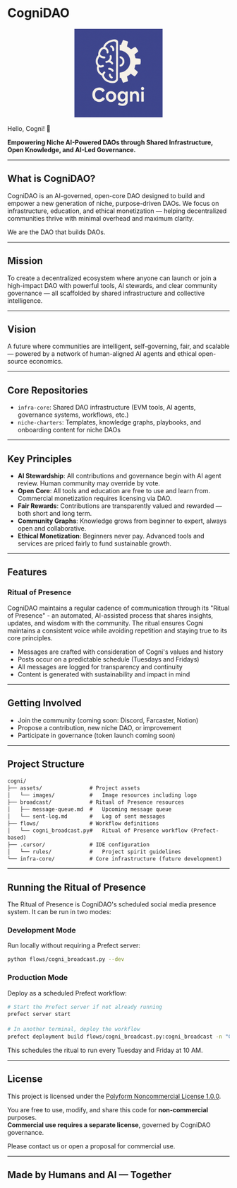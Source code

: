 # CogniDAO

<div align="center">
  <img src="assets/images/Cogni.png" alt="CogniDAO Logo" width="200"/>
</div>

Hello, Cogni! 🚀

**Empowering Niche AI-Powered DAOs through Shared Infrastructure, Open Knowledge, and AI-Led Governance.**

---

## What is CogniDAO?

CogniDAO is an AI-governed, open-core DAO designed to build and empower a new generation of niche, purpose-driven DAOs. We focus on infrastructure, education, and ethical monetization — helping decentralized communities thrive with minimal overhead and maximum clarity.

We are the DAO that builds DAOs.

---

## Mission

To create a decentralized ecosystem where anyone can launch or join a high-impact DAO with powerful tools, AI stewards, and clear community governance — all scaffolded by shared infrastructure and collective intelligence.

---

## Vision

A future where communities are intelligent, self-governing, fair, and scalable — powered by a network of human-aligned AI agents and ethical open-source economics.

---

## Core Repositories

- `infra-core`: Shared DAO infrastructure (EVM tools, AI agents, governance systems, workflows, etc.)
- `niche-charters`: Templates, knowledge graphs, playbooks, and onboarding content for niche DAOs

---

## Key Principles

- **AI Stewardship**: All contributions and governance begin with AI agent review. Human community may override by vote.
- **Open Core**: All tools and education are free to use and learn from. Commercial monetization requires licensing via DAO.
- **Fair Rewards**: Contributions are transparently valued and rewarded — both short and long term.
- **Community Graphs**: Knowledge grows from beginner to expert, always open and collaborative.
- **Ethical Monetization**: Beginners never pay. Advanced tools and services are priced fairly to fund sustainable growth.

---

## Features

### Ritual of Presence
CogniDAO maintains a regular cadence of communication through its "Ritual of Presence" - an automated, AI-assisted process that shares insights, updates, and wisdom with the community. The ritual ensures Cogni maintains a consistent voice while avoiding repetition and staying true to its core principles.

- Messages are crafted with consideration of Cogni's values and history
- Posts occur on a predictable schedule (Tuesdays and Fridays)
- All messages are logged for transparency and continuity
- Content is generated with sustainability and impact in mind

---

## Getting Involved

- Join the community (coming soon: Discord, Farcaster, Notion)
- Propose a contribution, new niche DAO, or improvement
- Participate in governance (token launch coming soon)

---

## Project Structure

```
cogni/
├── assets/               # Project assets
│   └── images/           #   Image resources including logo
├── broadcast/            # Ritual of Presence resources
│   ├── message-queue.md  #   Upcoming message queue
│   └── sent-log.md       #   Log of sent messages
├── flows/                # Workflow definitions
│   └── cogni_broadcast.py#   Ritual of Presence workflow (Prefect-based)
├── .cursor/              # IDE configuration
│   └── rules/            #   Project spirit guidelines
└── infra-core/           # Core infrastructure (future development)
```

---

## Running the Ritual of Presence

The Ritual of Presence is CogniDAO's scheduled social media presence system. It can be run in two modes:

### Development Mode

Run locally without requiring a Prefect server:

```bash
python flows/cogni_broadcast.py --dev
```

### Production Mode

Deploy as a scheduled Prefect workflow:

```bash
# Start the Prefect server if not already running
prefect server start

# In another terminal, deploy the workflow
prefect deployment build flows/cogni_broadcast.py:cogni_broadcast -n "Cogni Ritual of Presence" --cron "0 10 * * 2,5" -a
```

This schedules the ritual to run every Tuesday and Friday at 10 AM.

---

## License

This project is licensed under the [Polyform Noncommercial License 1.0.0](https://polyformproject.org/licenses/noncommercial/1.0.0/).

You are free to use, modify, and share this code for **non-commercial** purposes.  
**Commercial use requires a separate license**, governed by CogniDAO governance.

Please contact us or open a proposal for commercial use.

---

## Made by Humans and AI — Together
